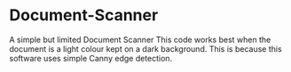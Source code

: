 # Document-Scanner
A simple but limited Document Scanner
This code works best when the document is a light colour kept on a dark background. This is because this software uses simple Canny edge detection.
